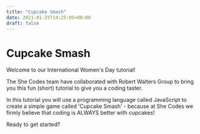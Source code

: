 ```yaml
---
title: "Cupcake Smash"
date: 2021-01-25T14:25:05+08:00
draft: false
---
```


# Cupcake Smash

Welcome to our International Women's Day tutorial!

The She Codes team have collaborated with Robert Walters Group to bring you this fun (short) tutorial to give you a coding taster.

In this tutorial you will use a programming language called JavaScript to create a simple game called 'Cupcake Smash' - because at She Codes we firmly believe that coding is ALWAYS better with cupcakes!

Ready to get started?
